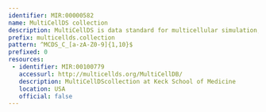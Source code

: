 ```yaml
---
identifier: MIR:00000582
name: MultiCellDS collection
description: MultiCellDS is data standard for multicellular simulation, experimental, and clinical data. A collection groups one or more individual uniquely identified cell lines, snapshots, or collections. Primary uses are times series (collections of snapshots), patient cohorts (collections of cell lines), and studies (collections of time series collections).
prefix: multicellds.collection
pattern: ^MCDS_C_[a-zA-Z0-9]{1,10}$
prefixed: 0
resources:
 - identifier: MIR:00100779
   accessurl: http://multicellds.org/MultiCellDB/
   description: MultiCellDScollection at Keck School of Medicine
   location: USA
   official: false
---
```

